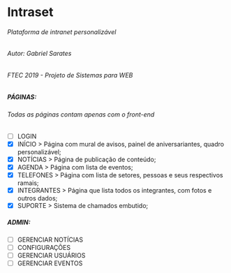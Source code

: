 # Intraset
###### Plataforma de intranet personalizável
###### Autor: Gabriel Sarates
###### FTEC 2019 - Projeto de Sistemas para WEB

##### *PÁGINAS:*
###### *_Todas as páginas contam apenas com o front-end_*
- [ ] LOGIN
- [x] INÍCIO > Página com mural de avisos, painel de aniversariantes, quadro personalizável;
- [x] NOTÍCIAS > Página de publicação de conteúdo;
- [x] AGENDA > Página com lista de eventos;
- [x] TELEFONES > Página com lista de setores, pessoas e seus respectivos ramais;
- [x] INTEGRANTES > Página que lista todos os integrantes, com fotos e outros dados;
- [x] SUPORTE > Sistema de chamados embutido;
##### *ADMIN:*
- [ ] GERENCIAR NOTÍCIAS
- [ ] CONFIGURAÇÕES
- [ ] GERENCIAR USUÁRIOS
- [ ] GERENCIAR EVENTOS
